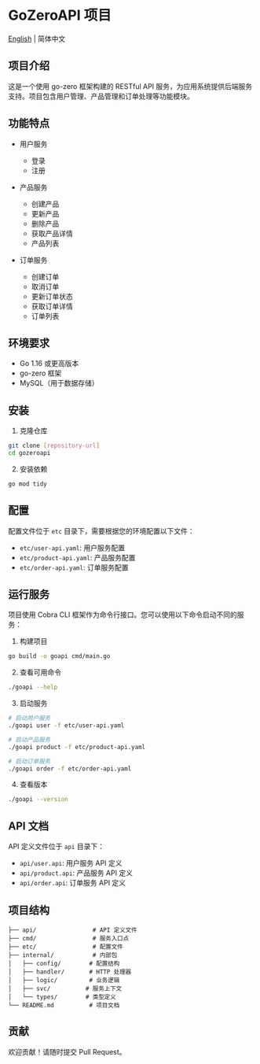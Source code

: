 # GoZeroAPI 项目

[English](README.md) | 简体中文

## 项目介绍

这是一个使用 go-zero 框架构建的 RESTful API 服务，为应用系统提供后端服务支持。项目包含用户管理、产品管理和订单处理等功能模块。

## 功能特点

- 用户服务
  - 登录
  - 注册

- 产品服务
  - 创建产品
  - 更新产品
  - 删除产品
  - 获取产品详情
  - 产品列表

- 订单服务
  - 创建订单
  - 取消订单
  - 更新订单状态
  - 获取订单详情
  - 订单列表

## 环境要求

- Go 1.16 或更高版本
- go-zero 框架
- MySQL（用于数据存储）

## 安装

1. 克隆仓库
```bash
git clone [repository-url]
cd gozeroapi
```

2. 安装依赖
```bash
go mod tidy
```

## 配置

配置文件位于 `etc` 目录下，需要根据您的环境配置以下文件：

- `etc/user-api.yaml`: 用户服务配置
- `etc/product-api.yaml`: 产品服务配置
- `etc/order-api.yaml`: 订单服务配置

## 运行服务

项目使用 Cobra CLI 框架作为命令行接口。您可以使用以下命令启动不同的服务：

1. 构建项目
```bash
go build -o goapi cmd/main.go
```

2. 查看可用命令
```bash
./goapi --help
```

3. 启动服务
```bash
# 启动用户服务
./goapi user -f etc/user-api.yaml

# 启动产品服务
./goapi product -f etc/product-api.yaml

# 启动订单服务
./goapi order -f etc/order-api.yaml
```

4. 查看版本
```bash
./goapi --version
```

## API 文档

API 定义文件位于 `api` 目录下：

- `api/user.api`: 用户服务 API 定义
- `api/product.api`: 产品服务 API 定义
- `api/order.api`: 订单服务 API 定义

## 项目结构

```
├── api/                # API 定义文件
├── cmd/                # 服务入口点
├── etc/                # 配置文件
├── internal/           # 内部包
│   ├── config/        # 配置结构
│   ├── handler/       # HTTP 处理器
│   ├── logic/         # 业务逻辑
│   ├── svc/          # 服务上下文
│   └── types/        # 类型定义
└── README.md          # 项目文档
```

## 贡献

欢迎贡献！请随时提交 Pull Request。